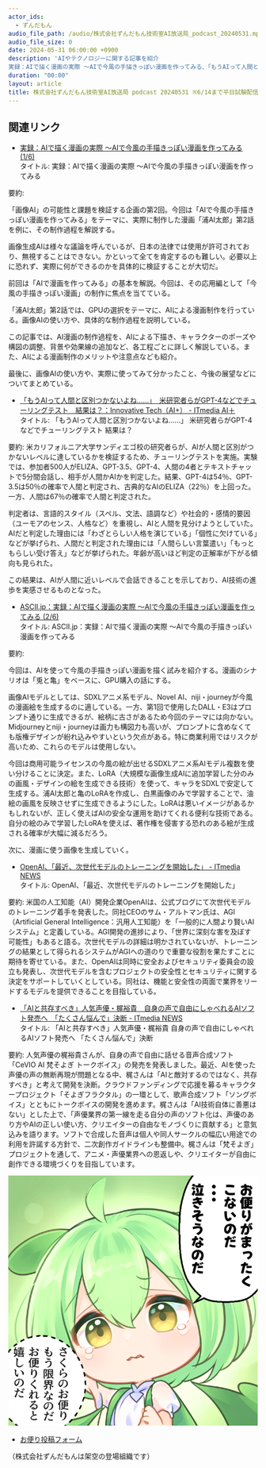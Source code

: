 ```yaml
---
actor_ids:
  - ずんだもん
audio_file_path: /audio/株式会社ずんだもん技術室AI放送局_podcast_20240531.mp3
audio_file_size: 0
date: 2024-05-31 06:00:00 +0900
description: 'AIやテクノロジーに関する記事を紹介  
実録：AIで描く漫画の実際 ～AIで今風の手描きっぽい漫画を作ってみる、「もうAIって人間と区別つかないよね……」　米研究者らがGPT-4などでチューリングテスト　結果は？、OpenAI、「最近、次世代モデルのトレーニングを開始した」、「AIと共存すべき」人気声優・梶裕貴　自身の声で自由にしゃべれるAIソフト発売へ　「たくさん悩んで」決断'
duration: "00:00"
layout: article
title: 株式会社ずんだもん技術室AI放送局 podcast 20240531 ※6/14まで平日試験配信中
---
```


## 関連リンク


- [実録：AIで描く漫画の実際 ～AIで今風の手描きっぽい漫画を作ってみる (1/6)](https://ascii.jp/elem/000/004/200/4200361/)  
タイトル: 実録：AIで描く漫画の実際 ～AIで今風の手描きっぽい漫画を作ってみる

要約: 

「画像AI」の可能性と課題を検証する企画の第2回。今回は「AIで今風の手描きっぽい漫画を作ってみる」をテーマに、実際に制作した漫画「浦AI太郎」第2話を例に、その制作過程を解説する。

画像生成AIは様々な議論を呼んでいるが、日本の法律では使用が許可されており、無視することはできない。かといって全てを肯定するのも難しい。必要以上に恐れず、実際に何ができるのかを具体的に検証することが大切だ。

前回は「AIで漫画を作ってみる」の基本を解説。今回は、その応用編として「今風の手描きっぽい漫画」の制作に焦点を当てている。

「浦AI太郎」第2話では、GPUの選択をテーマに、AIによる漫画制作を行っている。画像AIの使い方や、具体的な制作過程を説明している。

この記事では、AI漫画の制作過程を、AIによる下描き、キャラクターのポーズや構図の調整、背景や効果線の追加など、各工程ごとに詳しく解説している。また、AIによる漫画制作のメリットや注意点なども紹介。

最後に、画像AIの使い方や、実際に使ってみて分かったこと、今後の展望などについてまとめている。


- [「もうAIって人間と区別つかないよね……」　米研究者らがGPT-4などでチューリングテスト　結果は？：Innovative Tech（AI+） - ITmedia AI＋](https://www.itmedia.co.jp/aiplus/articles/2405/29/news052.html)  
タイトル: 「もうAIって人間と区別つかないよね……」 米研究者らがGPT-4などでチューリングテスト 結果は？

要約: 米カリフォルニア大学サンディエゴ校の研究者らが、AIが人間と区別がつかないレベルに達しているかを検証するため、チューリングテストを実施。実験では、参加者500人がELIZA、GPT-3.5、GPT-4、人間の4者とテキストチャットで5分間会話し、相手が人間かAIかを判定した。結果、GPT-4は54％、GPT-3.5は50％の確率で人間と判定され、古典的なAIのELIZA（22％）を上回った。一方、人間は67％の確率で人間と判定された。

判定者は、言語的スタイル（スペル、文法、語調など）や社会的・感情的要因（ユーモアのセンス、人格など）を重視し、AIと人間を見分けようとしていた。AIだと判定した理由には「わざとらしい人格を演じている」「個性に欠けている」などが挙げられ、人間だと判定された理由には「人間らしい言葉遣い」「もっともらしい受け答え」などが挙げられた。年齢が高いほど判定の正解率が下がる傾向も見られた。

この結果は、AIが人間に近いレベルで会話できることを示しており、AI技術の進歩を実感させるものとなった。


- [ASCII.jp：実録：AIで描く漫画の実際 ～AIで今風の手描きっぽい漫画を作ってみる (2/6)](https://ascii.jp/elem/000/004/200/4200361/2/)  
タイトル: ASCII.jp：実録：AIで描く漫画の実際 ～AIで今風の手描きっぽい漫画を作ってみる

要約: 

今回は、AIを使って今風の手描きっぽい漫画を描く試みを紹介する。漫画のシナリオは「兎と亀」をベースに、GPU購入の話にする。

画像AIモデルとしては、SDXLアニメ系モデル、Novel AI、niji・journeyが今風の漫画絵を生成するのに適している。一方、第1回で使用したDALL・E3はプロンプト通りに生成できるが、絵柄に古さがあるため今回のテーマには向かない。Midjourneyとniji・journeyは画力も構図力も高いが、プロンプトに含めなくても版権デザインが紛れ込みやすいという欠点がある。特に商業利用ではリスクが高いため、これらのモデルは使用しない。

今回は商用可能ライセンスの今風の絵が出せるSDXLアニメ系AIモデル複数を使い分けることに決定。また、LoRA（大規模な画像生成AIに追加学習した分のみの画風・デザインの絵を生成できる技術）を使って、キャラをSDXLで安定して生成する。浦AI太郎と亀のLoRAを作成し、白黒画像のみで学習することで、油絵の画風を反映させずに生成できるようにした。LoRAは悪いイメージがあるかもしれないが、正しく使えばAIの安全な運用を助けてくれる便利な技術である。自分の絵のみで学習したLoRAを使えば、著作権を侵害する恐れのある絵が生成される確率が大幅に減るだろう。

次に、漫画に使う画像を生成していく。


- [OpenAI、「最近、次世代モデルのトレーニングを開始した」 - ITmedia NEWS](https://www.itmedia.co.jp/news/articles/2405/29/news087.html)  
タイトル: OpenAI、「最近、次世代モデルのトレーニングを開始した」

要約:
米国の人工知能（AI）開発企業OpenAIは、公式ブログにて次世代モデルのトレーニング着手を発表した。同社CEOのサム・アルトマン氏は、AGI（Artificial General Intelligence：汎用人工知能）を「一般的に人間より賢いAIシステム」と定義している。AGI開発の進捗により、「世界に深刻な害を及ぼす可能性」もあると語る。次世代モデルの詳細は明かされていないが、トレーニングの結果として得られるシステムがAGIへの道のりで重要な役割を果たすことに期待を寄せている。また、OpenAIは同時に安全およびセキュリティ委員会の設立も発表し、次世代モデルを含むプロジェクトの安全性とセキュリティに関する決定をサポートしていくとしている。同社は、機能と安全性の両面で業界をリードするモデルを提供できることを目指している。


- [「AIと共存すべき」人気声優・梶裕貴　自身の声で自由にしゃべれるAIソフト発売へ　「たくさん悩んで」決断 - ITmedia NEWS](https://www.itmedia.co.jp/news/articles/2405/28/news094.html)  
タイトル: 「AIと共存すべき」人気声優・梶裕貴 自身の声で自由にしゃべれるAIソフト発売へ 「たくさん悩んで」決断

要約:
人気声優の梶裕貴さんが、自身の声で自由に話せる音声合成ソフト「CeVIO AI 梵そよぎ トークボイス」の発売を発表しました。最近、AIを使った声優の声の無断再現が問題となる中、梶さんは「AIと敵対するのではなく、共存すべき」と考えて開発を決断。クラウドファンディングで応援を募るキャラクタープロジェクト「そよぎフラクタル」の一環として、歌声合成ソフト「ソングボイス」とともにトークボイスの開発を進めます。梶さんは「AI技術自体に善悪はない」とした上で、「声優業界の第一線を走る自分の声のソフト化は、声優のあり方やAIの正しい使い方、クリエイターの自由なモノづくりに貢献する」と意気込みを語ります。ソフトで合成した音声は個人や同人サークルの幅広い用途での利用を許諾する方針で、二次創作ガイドラインも整備中。梶さんは「梵そよぎ」プロジェクトを通して、アニメ・声優業界への恩返しや、クリエイターが自由に創作できる環境づくりを目指しています。

![](images/zundamon_oytayori_waiting.png)

- [お便り投稿フォーム](https://forms.gle/ffg4JTfqdiqK62qf9)

（株式会社ずんだもんは架空の登場組織です）
